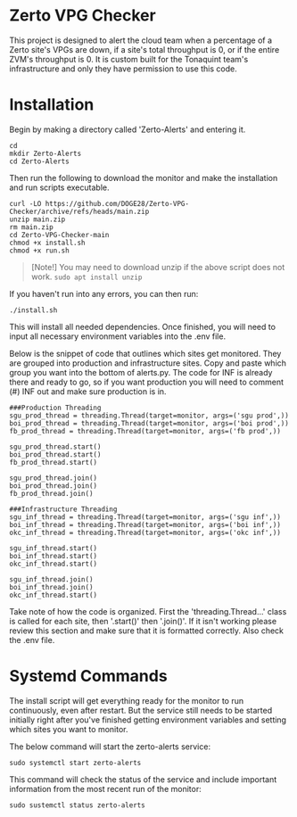 # Zerto VPG Checker

This project is designed to alert the cloud team when a percentage of a Zerto site's VPGs are down, if a site's total throughput is 0, or if the entire ZVM's throughput is 0. It is custom built for the Tonaquint team's infrastructure and only they have permission to use this code.

# Installation

Begin by making a directory called 'Zerto-Alerts' and entering it.

```
cd
mkdir Zerto-Alerts
cd Zerto-Alerts
```

Then run the following to download the monitor and make the installation and run scripts executable.

```
curl -LO https://github.com/DOGE28/Zerto-VPG-Checker/archive/refs/heads/main.zip
unzip main.zip
rm main.zip
cd Zerto-VPG-Checker-main
chmod +x install.sh
chmod +x run.sh
```

> [Note!]
> You may need to download unzip if the above script does not work. ```sudo apt install unzip```


If you haven't run into any errors, you can then run:

```
./install.sh
```

This will install all needed dependencies. Once finished, you will need to input all necessary environment variables into the .env file.

Below is the snippet of code that outlines which sites get monitored. They are grouped into production and infrastructure sites. Copy and paste which group you want into the bottom of alerts.py. The code for INF is already there and ready to go, so if you want production you will need to comment (#) INF out and make sure production is in.

```
###Production Threading
sgu_prod_thread = threading.Thread(target=monitor, args=('sgu prod',))
boi_prod_thread = threading.Thread(target=monitor, args=('boi prod',))
fb_prod_thread = threading.Thread(target=monitor, args=('fb prod',))

sgu_prod_thread.start()
boi_prod_thread.start()
fb_prod_thread.start()

sgu_prod_thread.join()
boi_prod_thread.join()
fb_prod_thread.join()

###Infrastructure Threading
sgu_inf_thread = threading.Thread(target=monitor, args=('sgu inf',))
boi_inf_thread = threading.Thread(target=monitor, args=('boi inf',))
okc_inf_thread = threading.Thread(target=monitor, args=('okc inf',))

sgu_inf_thread.start()
boi_inf_thread.start()
okc_inf_thread.start()

sgu_inf_thread.join()
boi_inf_thread.join()
okc_inf_thread.start()
```
Take note of how the code is organized. First the 'threading.Thread...' class is called for each site, then '.start()' then '.join()'. If it isn't working please review this section and make sure that it is formatted correctly. Also check the .env file.

# Systemd Commands

The install script will get everything ready for the monitor to run continuously, even after restart. But the service still needs to be started initially right after you've finished getting environment variables and setting which sites you want to monitor.

The below command will start the zerto-alerts service:

```
sudo systemctl start zerto-alerts
```

This command will check the status of the service and include important information from the most recent run of the monitor:

```
sudo sustemctl status zerto-alerts
```
